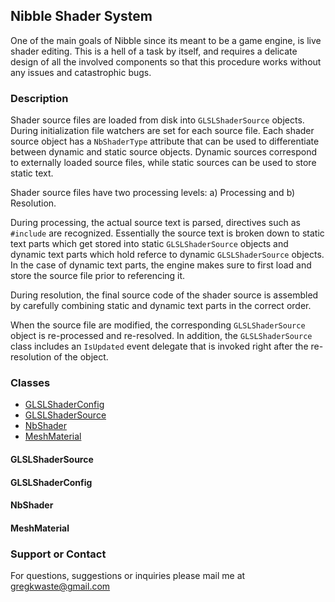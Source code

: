 ## Nibble Shader System

One of the main goals of Nibble since its meant to be a game engine, is live shader editing. This is a hell of a task by itself, and requires a delicate design of all the involved components so that this procedure works without any issues and catastrophic bugs. 

### Description

Shader source files are loaded from disk into `GLSLShaderSource` objects. During initialization file watchers are set for each source file. Each shader source object has a `NbShaderType` attribute that can be used to differentiate between dynamic and static source objects. Dynamic sources correspond to externally loaded source files, while static sources can be used to store static text.

Shader source files have two processing levels: a) Processing and b) Resolution. 

During processing, the actual source text is parsed, directives such as `#include` are recognized. Essentially the source text is broken down to static text parts which get stored into static `GLSLShaderSource` objects and dynamic text parts which hold referce to dynamic `GLSLShaderSource` objects. In the case of dynamic text parts, the engine makes sure to first load and store the source file prior to referencing it.

During resolution, the final source code of the shader source is assembled by carefully combining static and dynamic text parts in the correct order.

When the source file are modified, the corresponding `GLSLShaderSource` object is re-processed and re-resolved. In addition, the `GLSLShaderSource` class includes an `IsUpdated` event delegate that is invoked right after the re-resolution of the object.






### Classes

- [GLSLShaderConfig](#glslshaderconfig)
- [GLSLShaderSource](#glslshadersource)
- [NbShader](#nbshader)
- [MeshMaterial](#meshmaterial)



#### GLSLShaderSource


#### GLSLShaderConfig


#### NbShader


#### MeshMaterial









### Support or Contact
For questions, suggestions or inquiries please mail me at <gregkwaste@gmail.com>
